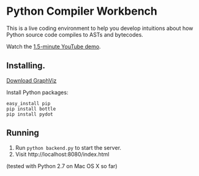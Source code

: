 Python Compiler Workbench
=========================

This is a live coding environment to help you develop intuitions about how
Python source code compiles to ASTs and bytecodes.

Watch the [1.5-minute YouTube demo](https://www.youtube.com/watch?v=fMCV3KNYquo).


## Installing.

[Download GraphViz](http://www.graphviz.org/Download..php)

Install Python packages:

    easy_install pip
    pip install bottle
    pip install pydot


## Running

1. Run `python backend.py` to start the server.
2. Visit http://localhost:8080/index.html

(tested with Python 2.7 on Mac OS X so far)
